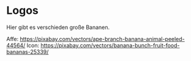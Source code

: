 # Logos

Hier gibt es verschieden große Bananen.

Affe: https://pixabay.com/vectors/ape-branch-banana-animal-peeled-44564/
Icon: https://pixabay.com/vectors/banana-bunch-fruit-food-bananas-25339/
